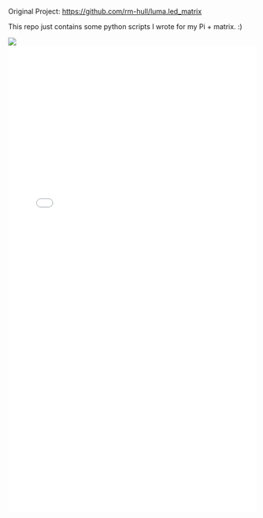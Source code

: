 
Original Project: https://github.com/rm-hull/luma.led_matrix

This repo just contains some python scripts I wrote for my Pi + matrix. :)

<img src="showoff/heart_demo.png" size=500px>
<div style="max-width: 53vh;"><div style="left: 0; width: 100%; height: 0; position: relative; padding-bottom: 187.8993%;"><iframe src="//cdn.iframe.ly/lfEHRMm?media=1" style="border: 0; top: 0; left: 0; width: 100%; height: 100%; position: absolute;" allowfullscreen allow="autoplay; encrypted-media"></iframe></div></div><script async src="//cdn.iframe.ly/embed.js" charset="utf-8"></script>


